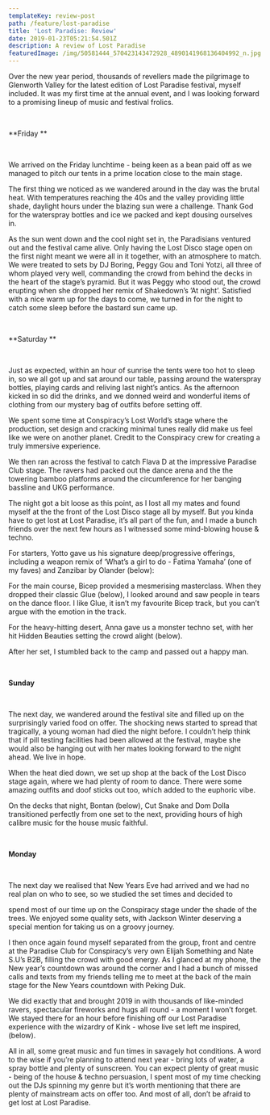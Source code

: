```yaml
---
templateKey: review-post
path: /feature/lost-paradise
title: 'Lost Paradise: Review'
date: 2019-01-23T05:21:54.501Z
description: A review of Lost Paradise
featuredImage: /img/50581444_570423143472928_4890141968136404992_n.jpg
---
```

Over the new year period, thousands of revellers made the pilgrimage to Glenworth Valley for the latest edition of Lost Paradise festival, myself included. It was my first time at the annual event, and I was looking forward to a promising lineup of music and festival frolics. 

<br>

**Friday **

<br>

We arrived on the Friday lunchtime - being keen as a bean paid off as we managed to pitch our tents in a prime location close to the main stage. 

The first thing we noticed as we wandered around in the day was the brutal heat. With temperatures reaching the 40s and the valley providing little shade, daylight hours under the blazing sun were a challenge. Thank God for the waterspray bottles and ice we packed and kept dousing ourselves in.

As the sun went down and the cool night set in, the Paradisians ventured out and the festival came alive. Only having the Lost Disco stage open on the first night meant we were all in it together, with an atmosphere to match. We were treated to sets by DJ Boring, Peggy Gou and Toni Yotzi, all three of whom played very well, commanding the crowd from behind the decks in the heart of the stage’s pyramid. But it was Peggy who stood out, the crowd erupting when she dropped her remix of Shakedown’s ’At night’. Satisfied with a nice warm up for the days to come, we turned in for the night to catch some sleep before the bastard sun came up.

<br>

**Saturday **

<br>

Just as expected, within an hour of sunrise the tents were too hot to sleep in, so we all got up and sat around our table, passing around the waterspray bottles, playing cards and reliving last night’s antics. As the afternoon kicked in so did the drinks, and we donned weird and wonderful items of clothing from our mystery bag of outfits before setting off.

We spent some time at Conspiracy’s Lost World’s stage where the production, set design and cracking minimal tunes really did make us feel like we were on another planet. Credit to the Conspiracy crew for creating a truly immersive experience.

We then ran across the festival to catch Flava D at the impressive Paradise Club stage. The ravers had packed out the dance arena and the the towering bamboo platforms around the circumference for her banging bassline and UKG performance. 

The night got a bit loose as this point, as I lost all my mates and found myself at the the front of the Lost Disco stage all by myself. But you kinda have to get lost at Lost Paradise, it’s all part of the fun, and I made a bunch friends over the next few hours as I witnessed some mind-blowing house & techno.

For starters, Yotto gave us his signature deep/progressive offerings, including a weapon remix of ‘What’s a girl to do - Fatima Yamaha’ (one of my faves) and Zanzibar by Olander (below):

For the main course, Bicep provided a mesmerising masterclass. When they dropped their classic Glue (below), I looked around and saw people in tears on the dance floor. I like Glue, it isn’t my favourite Bicep track, but you can’t argue with the emotion in the track.

For the heavy-hitting desert, Anna gave us a monster techno set, with her hit Hidden Beauties setting the crowd alight (below).

After her set, I stumbled back to the camp and passed out a happy man. 

<br>

**Sunday**

<br>

The next day, we wandered around the festival site and filled up on the surprisingly varied food on offer. The shocking news started to spread that tragically, a young woman had died the night before. I couldn’t help think that if pill testing facilities had been allowed at the festival, maybe she would also be hanging out with her mates looking forward to the night ahead. We live in hope. 

When the heat died down, we set up shop at the back of the Lost Disco stage again, where we had plenty of room to dance. There were some amazing outfits and doof sticks out too, which added to the euphoric vibe.

On the decks that night, Bontan (below), Cut Snake and Dom Dolla transitioned perfectly from one set to the next, providing hours of high calibre music for the house music faithful.

<br>

**Monday**

<br>

The next day we realised that New Years Eve had arrived and we had no real plan on who to see, so we studied the set times and decided to 

spend most of our time up on the Conspiracy stage under the shade of the trees. We enjoyed some quality sets, with Jackson Winter deserving a special mention for taking us on a groovy journey. 

I then once again found myself separated from the group, front and centre at the Paradise Club for Conspiracy’s very own Elijah Something and Nate S.U’s B2B, filling the crowd with good energy. As I glanced at my phone, the New year’s countdown was around the corner and I had a bunch of missed calls and texts from my friends telling me to meet at the back of the main stage for the New Years countdown with Peking Duk.  

We did exactly that and brought 2019 in with thousands of like-minded ravers, spectacular fireworks and hugs all round - a moment I won’t forget. We stayed there for an hour before finishing off our Lost Paradise experience with the wizardry of Kink - whose live set left me inspired, (below).

All in all, some great music and fun times in savagely hot conditions. A word to the wise if you’re planning to attend next year - bring lots of water, a spray bottle and plenty of sunscreen. You can expect plenty of great music - being of the house & techno persuasion, I spent most of my time checking out the DJs spinning my genre but it’s worth mentioning that there are plenty of mainstream acts on offer too. And most of all, don’t be afraid to get lost at Lost Paradise.
